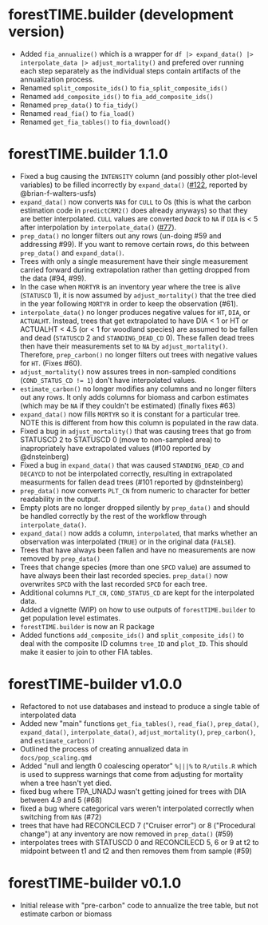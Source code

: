 # forestTIME.builder (development version)

- Added `fia_annualize()` which is a wrapper for `df |> expand_data() |> interpolate_data |> adjust_mortality()` and prefered over running each step separately as the individual steps contain artifacts of the annualization process.
- Renamed `split_composite_ids()` to `fia_split_composite_ids()`
- Renamed `add_composite_ids()` to `fia_add_composite_ids()`
- Renamed `prep_data()` to `fia_tidy()`
- Renamed `read_fia()` to `fia_load()`
- Renamed `get_fia_tables()` to `fia_download()`

# forestTIME.builder 1.1.0

- Fixed a bug causing the `INTENSITY` column (and possibly other plot-level variables) to be filled incorrectly by `expand_data()` ([#122](https://github.com/mekevans/forestTIME-builder/issues/122), reported by @brian-f-walters-usfs)
- `expand_data()` now converts `NA`s for `CULL` to 0s (this is what the carbon estimation code in `predictCRM2()` does already anyways) so that they are better interpolated.  `CULL` values are converted *back* to `NA` if `DIA` is < 5 after interpolation by `interpolate_data()` ([#77](https://github.com/mekevans/forestTIME-builder/issues/77)).
- `prep_data()` no longer filters out any rows (un-doing #59 and addressing #99).  If you want to remove certain rows, do this between `prep_data()` and `expand_data()`.
- Trees with only a single measurement have their single measurement carried forward during extrapolation rather than getting dropped from the data (#94, #99).
- In the case when `MORTYR` is an inventory year where the tree is alive (`STATUSCD` 1), it is now assumed by `adjust_mortality()` that the tree died in the year following `MORTYR` in order to keep the observation (#61).
- `interpolate_data()` no longer produces negative values for `HT`, `DIA`, or `ACTUALHT`.  Instead, trees that get extrapolated to have DIA < 1 or HT or ACTUALHT < 4.5 (or < 1 for woodland species) are assumed to be fallen and dead (`STATUSCD` 2 and `STANDING_DEAD_CD` 0). These fallen dead trees then have their measurements set to `NA` by `adjust_mortality()`. Therefore, `prep_carbon()` no longer filters out trees with negative values for `HT`. (Fixes #60).
- `adjust_mortality()` now assures trees in non-sampled conditions (`COND_STATUS_CD != 1`) don't have interpolated values.
- `estimate_carbon()` no longer modifies any columns and no longer filters out any rows. It only adds columns for biomass and carbon estimates (which may be `NA` if they couldn't be estimated) (finally fixes #63)
- `expand_data()` now fills `MORTYR` so it is constant for a particular tree.  NOTE this is different from how this column is populated in the raw data.
- Fixed a bug in `adjust_mortality()` that was causing trees that go from STATUSCD 2 to STATUSCD 0 (move to non-sampled area) to inapropriately have extrapolated values (#100 reported by @dnsteinberg)
- Fixed a bug in `expand_data()` that was caused `STANDING_DEAD_CD` and `DECAYCD` to not be interpolated correctly, resulting in extrapolated measurments for fallen dead trees (#101 reported by @dnsteinberg)
- `prep_data()` now converts `PLT_CN` from numeric to character for better readability in the output.
- Empty plots are no longer dropped silently by `prep_data()` and should be handled correctly by the rest of the workflow through `interpolate_data()`.
- `expand_data()` now adds a column, `interpolated`, that marks whether an observation was interpolated (`TRUE`) or in the original data (`FALSE`).
- Trees that have always been fallen and have no measurements are now removed by `prep_data()`
- Trees that change species (more than one `SPCD` value) are assumed to have always been their last recorded species.  `prep_data()` now overwrites `SPCD` with the last recorded `SPCD` for each tree.
- Additional columns `PLT_CN`, `COND_STATUS_CD` are kept for the interpolated data.
- Added a vignette (WIP) on how to use outputs of `forestTIME.builder` to get population level estimates.
- `forestTIME.builder` is now an R package
- Added functions `add_composite_ids()` and `split_composite_ids()` to deal with the composite ID columns `tree_ID` and `plot_ID`.  This should make it easier to join to other FIA tables.

# forestTIME-builder v1.0.0

- Refactored to not use databases and instead to produce a single table of interpolated data
- Added new "main" functions `get_fia_tables()`, `read_fia()`, `prep_data()`, `expand_data()`, `interpolate_data()`, `adjust_mortality()`, `prep_carbon()`, and `estimate_carbon()`
- Outlined the process of creating annualized data in `docs/pop_scaling.qmd`
- Added "null and length 0 coalescing operator" `%|||%` to `R/utils.R` which is used to suppress warnings that come from adjusting for mortality when a tree hasn't yet died.
- fixed bug where TPA_UNADJ wasn't getting joined for trees with DIA between 4.9 and 5 (#68)
- fixed a bug where categorical vars weren't interpolated correctly when switching from `NA`s (#72)
- trees that have had RECONCILECD 7 ("Cruiser error") or 8 ("Procedural change") at any inventory are now removed in `prep_data()` (#59)
- interpolates trees with STATUSCD 0 and RECONCILECD 5, 6 or 9 at t2 to midpoint between t1 and t2 and then removes them from sample (#59)

# forestTIME-builder v0.1.0

- Initial release with "pre-carbon" code to annualize the tree table, but not estimate carbon or biomass
